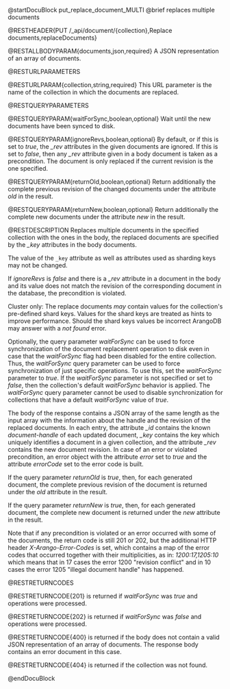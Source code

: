 
@startDocuBlock put_replace_document_MULTI
@brief replaces multiple documents

@RESTHEADER{PUT /_api/document/{collection},Replace documents,replaceDocuments}

@RESTALLBODYPARAM{documents,json,required}
A JSON representation of an array of documents.

@RESTURLPARAMETERS

@RESTURLPARAM{collection,string,required}
This URL parameter is the name of the collection in which the
documents are replaced.

@RESTQUERYPARAMETERS

@RESTQUERYPARAM{waitForSync,boolean,optional}
Wait until the new documents have been synced to disk.

@RESTQUERYPARAM{ignoreRevs,boolean,optional}
By default, or if this is set to *true*, the *_rev* attributes in
the given documents are ignored. If this is set to *false*, then
any *_rev* attribute given in a body document is taken as a
precondition. The document is only replaced if the current revision
is the one specified.

@RESTQUERYPARAM{returnOld,boolean,optional}
Return additionally the complete previous revision of the changed
documents under the attribute *old* in the result.

@RESTQUERYPARAM{returnNew,boolean,optional}
Return additionally the complete new documents under the attribute *new*
in the result.

@RESTDESCRIPTION
Replaces multiple documents in the specified collection with the
ones in the body, the replaced documents are specified by the *_key*
attributes in the body documents.

The value of the `_key` attribute as well as attributes
used as sharding keys may not be changed.

If *ignoreRevs* is *false* and there is a *_rev* attribute in a
document in the body and its value does not match the revision of
the corresponding document in the database, the precondition is
violated.

Cluster only: The replace documents _may_ contain
values for the collection's pre-defined shard keys. Values for the shard keys
are treated as hints to improve performance. Should the shard keys
values be incorrect ArangoDB may answer with a *not found* error.

Optionally, the query parameter *waitForSync* can be used to force
synchronization of the document replacement operation to disk even in case
that the *waitForSync* flag had been disabled for the entire collection.
Thus, the *waitForSync* query parameter can be used to force synchronization
of just specific operations. To use this, set the *waitForSync* parameter
to *true*. If the *waitForSync* parameter is not specified or set to
*false*, then the collection's default *waitForSync* behavior is
applied. The *waitForSync* query parameter cannot be used to disable
synchronization for collections that have a default *waitForSync* value
of *true*.

The body of the response contains a JSON array of the same length
as the input array with the information about the handle and the
revision of the replaced documents. In each entry, the attribute
*_id* contains the known *document-handle* of each updated document,
*_key* contains the key which uniquely identifies a document in a
given collection, and the attribute *_rev* contains the new document
revision. In case of an error or violated precondition, an error
object with the attribute *error* set to *true* and the attribute
*errorCode* set to the error code is built.

If the query parameter *returnOld* is *true*, then, for each
generated document, the complete previous revision of the document
is returned under the *old* attribute in the result.

If the query parameter *returnNew* is *true*, then, for each
generated document, the complete new document is returned under
the *new* attribute in the result.

Note that if any precondition is violated or an error occurred with
some of the documents, the return code is still 201 or 202, but
the additional HTTP header *X-Arango-Error-Codes* is set, which
contains a map of the error codes that occurred together with their
multiplicities, as in: *1200:17,1205:10* which means that in 17
cases the error 1200 "revision conflict" and in 10 cases the error
1205 "illegal document handle" has happened.

@RESTRETURNCODES

@RESTRETURNCODE{201}
is returned if *waitForSync* was *true* and operations were processed.

@RESTRETURNCODE{202}
is returned if *waitForSync* was *false* and operations were processed.

@RESTRETURNCODE{400}
is returned if the body does not contain a valid JSON representation
of an array of documents. The response body contains
an error document in this case.

@RESTRETURNCODE{404}
is returned if the collection was not found.

@endDocuBlock
